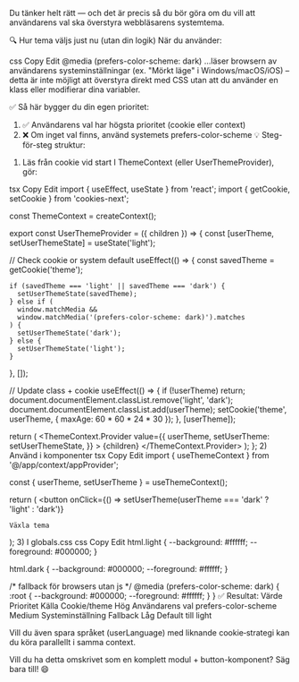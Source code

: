 Du tänker helt rätt — och det är precis så du bör göra om du vill att användarens val ska överstyra webbläsarens systemtema.

🔍 Hur tema väljs just nu (utan din logik)
När du använder:

css
Copy
Edit
@media (prefers-color-scheme: dark)
…läser browsern av användarens systeminställningar (ex. "Mörkt läge" i Windows/macOS/iOS) – detta är inte möjligt att överstyra direkt med CSS utan att du använder en klass eller modifierar dina variabler.

✅ Så här bygger du din egen prioritet:
1. ✅ Användarens val har högsta prioritet (cookie eller context)
2. ❌ Om inget val finns, använd systemets prefers-color-scheme
💡 Steg-för-steg struktur:
1) Läs från cookie vid start
I ThemeContext (eller UserThemeProvider), gör:

tsx
Copy
Edit
import { useEffect, useState } from 'react';
import { getCookie, setCookie } from 'cookies-next';

const ThemeContext = createContext();

export const UserThemeProvider = ({ children }) => {
  const [userTheme, setUserThemeState] = useState('light');

  // Check cookie or system default
  useEffect(() => {
    const savedTheme = getCookie('theme');

    if (savedTheme === 'light' || savedTheme === 'dark') {
      setUserThemeState(savedTheme);
    } else if (
      window.matchMedia &&
      window.matchMedia('(prefers-color-scheme: dark)').matches
    ) {
      setUserThemeState('dark');
    } else {
      setUserThemeState('light');
    }
  }, []);

  // Update class + cookie
  useEffect(() => {
    if (!userTheme) return;
    document.documentElement.classList.remove('light', 'dark');
    document.documentElement.classList.add(userTheme);
    setCookie('theme', userTheme, { maxAge: 60 * 60 * 24 * 30 });
  }, [userTheme]);

  return (
    <ThemeContext.Provider
      value={{
        userTheme,
        setUserTheme: setUserThemeState,
      }}
    >
      {children}
    </ThemeContext.Provider>
  );
};
2) Använd i komponenter
tsx
Copy
Edit
import { useThemeContext } from '@/app/context/appProvider';

const { userTheme, setUserTheme } = useThemeContext();

return (
  <button
    onClick={() => setUserTheme(userTheme === 'dark' ? 'light' : 'dark')}
  >
    Växla tema
  </button>
);
3) I globals.css
css
Copy
Edit
html.light {
  --background: #ffffff;
  --foreground: #000000;
}

html.dark {
  --background: #000000;
  --foreground: #ffffff;
}

/* fallback för browsers utan js */
@media (prefers-color-scheme: dark) {
  :root {
    --background: #000000;
    --foreground: #ffffff;
  }
}
✅ Resultat:
Värde	Prioritet	Källa
Cookie/theme	Hög	Användarens val
prefers-color-scheme	Medium	Systeminställning
Fallback	Låg	Default till light

Vill du även spara språket (userLanguage) med liknande cookie‐strategi kan du köra parallellt i samma context.

Vill du ha detta omskrivet som en komplett modul + button-komponent? Säg bara till! 😄